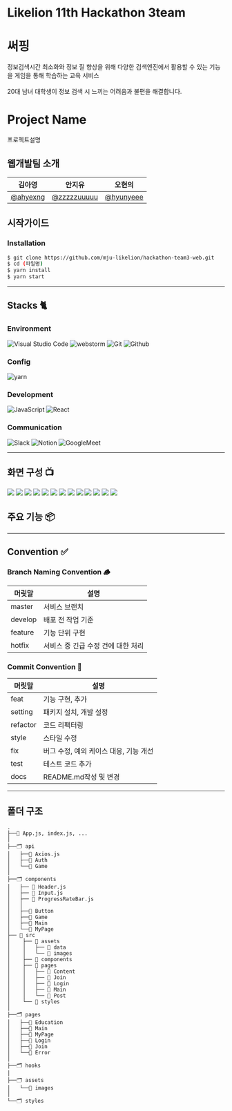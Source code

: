 # Likelion 11th Hackathon 3team
# 써핑
정보검색시간 최소화와 정보 질 향상을 위해 다양한 검색엔진에서 활용할 수 있는 기능을 게임을 통해 학습하는 교육 서비스<br />
<br />
20대 남녀 대학생이 정보 검색 시 느끼는 어려움과 불편을 해결합니다.

# Project Name

프로젝트설명

## 웹개발팀 소개

|                 김아영                 |                    안지유                    |                  오현의                  |
| :------------------------------------: | :------------------------------------------: | :--------------------------------------: |
| [@ahyexng](https://github.com/ahyexng) | [@zzzzzuuuuu](https://github.com/zzzzzuuuuu) | [@hyunyeee](https://github.com/hyunyeee) |

## 시작가이드

### Installation

```bash
$ git clone https://github.com/mju-likelion/hackathon-team3-web.git
$ cd (파일명)
$ yarn install
$ yarn start
```

---

## Stacks 🐈

### Environment

![Visual Studio Code](https://img.shields.io/badge/Visual%20Studio%20Code-007ACC?style=for-the-badge&logo=Visual%20Studio%20Code&logoColor=white)
![webstorm](https://img.shields.io/badge/webstorm-0071C5?style=for-the-badge&logo=webstorm&logoColor=white)
![Git](https://img.shields.io/badge/Git-F05032?style=for-the-badge&logo=Git&logoColor=white)
![Github](https://img.shields.io/badge/GitHub-181717?style=for-the-badge&logo=GitHub&logoColor=white)

### Config

![yarn](https://img.shields.io/badge/yarn-2C8EBB?style=for-the-badge&logo=yarn&logoColor=white)

### Development

![JavaScript](https://img.shields.io/badge/JavaScript-F7DF1E?style=for-the-badge&logo=Javascript&logoColor=white)
![React](https://img.shields.io/badge/React-20232A?style=for-the-badge&logo=react&logoColor=61DAFB)

### Communication

![Slack](https://img.shields.io/badge/Slack-4A154B?style=for-the-badge&logo=Slack&logoColor=white)
![Notion](https://img.shields.io/badge/Notion-000000?style=for-the-badge&logo=Notion&logoColor=white)
![GoogleMeet](https://img.shields.io/badge/GoogleMeet-00897B?style=for-the-badge&logo=Google%20Meet&logoColor=white)

---

## 화면 구성 📺

![](src/assets/pageimgs/MainPage.png)
![](src/assets/pageimgs/SelectPage.png)
![](src/assets/pageimgs/JoinPage.png)
![](src/assets/pageimgs/LogInPage.png)
![](src/assets/pageimgs/Game-1.png)
![](src/assets/pageimgs/Game-2.png)
![](src/assets/pageimgs/Game-3.png)
![](src/assets/pageimgs/Game-correct.png)
![](src/assets/pageimgs/Game-false.png)
![](src/assets/pageimgs/CompletePage.png)
![](src/assets/pageimgs/Help.png)
![](src/assets/pageimgs/MyPage-rate.png)
![](src/assets/pageimgs/MyPage-Auth.png)
## 주요 기능 📦

---

## Convention ✅

### Branch Naming Convention 🪵

| 머릿말  | 설명                               |
| ------- | ---------------------------------- |
| master  | 서비스 브랜치                      |
| develop | 배포 전 작업 기준                  |
| feature | 기능 단위 구현                     |
| hotfix  | 서비스 중 긴급 수정 건에 대한 처리 |

### Commit Convention 🚥

| 머릿말   | 설명                                   |
| -------- | -------------------------------------- |
| feat     | 기능 구현, 추가                        |
| setting  | 패키지 설치, 개발 설정                 |
| refactor | 코드 리팩터링                          |
| style    | 스타일 수정                            |
| fix      | 버그 수정, 예외 케이스 대응, 기능 개선 |
| test     | 테스트 코드 추가                       |
| docs     | README.md작성 및 변경                  |

---

## 폴더 구조

```
.
├──📝 App.js, index.js, ...
│
├──🗂 api
│   ├──📃 Axios.js
│   ├──📂 Auth
│   └──📂 Game  
│     
├──🗂 components
│   ├── 📃 Header.js
│   ├── 📃 Input.js
│   ├── 📃 ProgressRateBar.js
│   │
│   ├──📂 Button
│   ├──📂 Game
│   ├──📂 Main
│   └──📂 MyPage
├── 📂 src
│    ├── 📂 assets
│    │   ├── 📂 data
│    │   └── 📂 images
│    ├── 📂 components
│    ├── 📂 pages
│    │   ├── 📂 Content
│    │   ├── 📂 Join
│    │   ├── 📂 Login
│    │   ├── 📂 Main
│    │   └── 📂 Post
│    └── 📂 styles
│
├──🗂 pages
│   ├──📂 Education
│   ├──📂 Main
│   ├──📂 MyPage
│   ├──📂 Login
│   ├──📂 Join
│   └──📂 Error
│
├──🗂 hooks
│
├──🗂 assets
│   └──📂 images
│
└──🗂 styles
```
